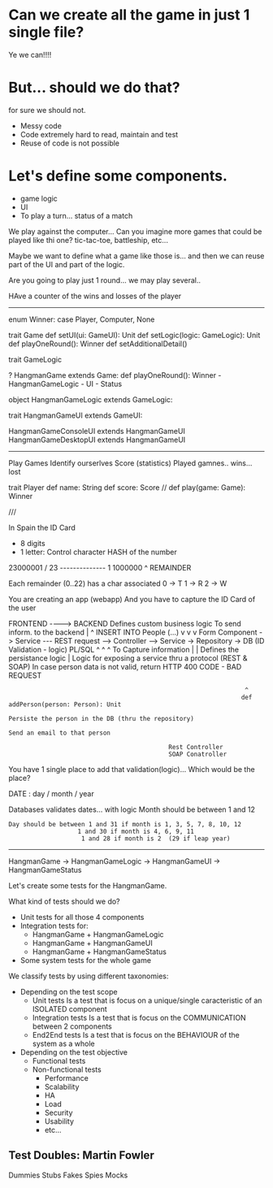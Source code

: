 # Can we create all the game in just 1 single file?

Ye we can!!!!

# But... should we do that? 

for sure we should not.
- Messy code
- Code extremely hard to read, maintain and test
- Reuse of code is not possible

# Let's define some components.

- game logic
- UI
- To play a turn... status of a match

We play against the computer... 
Can you imagine more games that could be played like thi one? tic-tac-toe, battleship, etc...

Maybe we want to define what a game like those is... and then we can reuse part of the UI and part of the logic.

Are you going to play just 1 round... we may play several..

HAve a counter of the wins and losses of the player

----

enum Winner:
  case Player, Computer, None

trait Game
    def setUI(ui: GameUI): Unit
    def setLogic(logic: GameLogic): Unit
    def playOneRound(): Winner
    def setAdditionalDetail() 

trait GameLogic

? HangmanGame extends Game:
    def playOneRound(): Winner
    - HangmanGameLogic
    - UI
    - Status


object HangmanGameLogic extends GameLogic:

trait HangmanGameUI extends GameUI:

HangmanGameConsoleUI extends HangmanGameUI
HangmanGameDesktopUI extends HangmanGameUI

----
Play Games
    Identify ourserlves
    Score (statistics) Played gamnes.. wins... lost

trait Player
    def name: String
    def score: Score
//    def play(game: Game): Winner




///

In Spain the ID Card
- 8 digits
- 1 letter: Control character HASH of the number

23000001 / 23
        --------------
       1   1000000 
       ^
    REMAINDER

Each remainder (0..22) has a char associated
0 -> T
1 -> R
2 -> W

You are creating an app (webapp)
And you have to capture the ID Card of the user

FRONTEND                        ---->           BACKEND
                                                                Defines custom business logic
                  To send inform. to the backend                    |                                ^ INSERT INTO People (...)
                    v                                               v                                   v
Form Component -> Service  --- REST request --> Controller -->  Service -> Repository -> DB (ID Validation - logic) PL/SQL
    ^                                                ^                           ^
 To Capture information                              |                           |  Defines the persistance logic
                                                     |
                                                Logic for exposing a service thru a protocol (REST & SOAP)
                                                    In case person data is not valid, return HTTP 400 CODE   - BAD REQUEST

                                                                     ^
                                                                    def addPerson(person: Person): Unit
                                                                        Persiste the person in the DB (thru the repository)
                                                                        Send an email to that person

                                                Rest Controller
                                                SOAP Conatroller


You have 1 single place to add that validation(logic)... Which would be the place?

DATE : day / month / year
                    
Databases validates dates... with logic
    Month should be between 1 and 12

    Day should be between 1 and 31 if month is 1, 3, 5, 7, 8, 10, 12
                       1 and 30 if month is 4, 6, 9, 11
                        1 and 28 if month is 2  (29 if leap year)

---

HangmanGame
    -> HangmanGameLogic
    -> HangmanGameUI
    -> HangmanGameStatus

Let's create some tests for the HangmanGame.

What kind of tests should we do?
- Unit tests for all those 4 components
- Integration tests for:
  - HangmanGame + HangmanGameLogic
  - HangmanGame + HangmanGameUI
  - HangmanGame + HangmanGameStatus
- Some system tests for the whole game


We classify tests by using different taxonomies:
- Depending on the test scope
    - Unit tests            Is a test that is focus on a unique/single caracteristic of an ISOLATED component
    - Integration tests     Is a test that is focus on the COMMUNICATION between 2 components   
    - End2End tests         Is a test that is focus on the BEHAVIOUR of the system as a whole
- Depending on the test objective
    - Functional tests
    - Non-functional tests
        - Performance
        - Scalability
        - HA
        - Load
        - Security
        - Usability
        - etc...
  
Test Doubles: Martin Fowler
----------------------------
Dummies
Stubs
Fakes
Spies
Mocks 